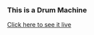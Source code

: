 ### This is a Drum Machine

[Click here to see it live](https://hrodriguez007.github.io/drum-machine/)
